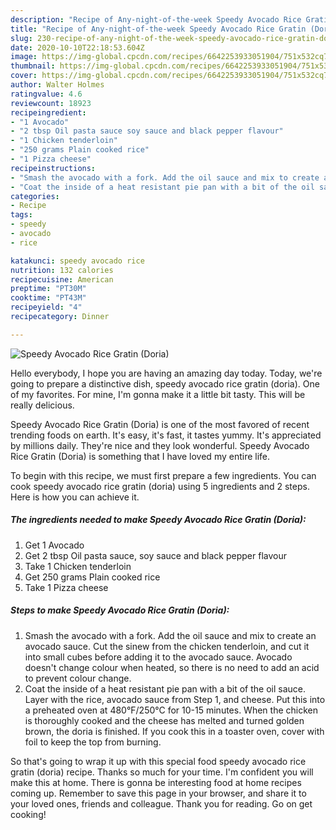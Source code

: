```yaml
---
description: "Recipe of Any-night-of-the-week Speedy Avocado Rice Gratin (Doria)"
title: "Recipe of Any-night-of-the-week Speedy Avocado Rice Gratin (Doria)"
slug: 230-recipe-of-any-night-of-the-week-speedy-avocado-rice-gratin-doria
date: 2020-10-10T22:18:53.604Z
image: https://img-global.cpcdn.com/recipes/6642253933051904/751x532cq70/speedy-avocado-rice-gratin-doria-recipe-main-photo.jpg
thumbnail: https://img-global.cpcdn.com/recipes/6642253933051904/751x532cq70/speedy-avocado-rice-gratin-doria-recipe-main-photo.jpg
cover: https://img-global.cpcdn.com/recipes/6642253933051904/751x532cq70/speedy-avocado-rice-gratin-doria-recipe-main-photo.jpg
author: Walter Holmes
ratingvalue: 4.6
reviewcount: 18923
recipeingredient:
- "1 Avocado"
- "2 tbsp Oil pasta sauce soy sauce and black pepper flavour"
- "1 Chicken tenderloin"
- "250 grams Plain cooked rice"
- "1 Pizza cheese"
recipeinstructions:
- "Smash the avocado with a fork. Add the oil sauce and mix to create an avocado sauce. Cut the sinew from the chicken tenderloin, and cut it into small cubes before adding it to the avocado sauce.  Avocado doesn&#39;t change colour when heated, so there is no need to add an acid to prevent colour change."
- "Coat the inside of a heat resistant pie pan with a bit of the oil sauce. Layer with the rice, avocado sauce from Step 1, and cheese. Put this into a preheated oven at 480°F/250°C for 10-15 minutes. When the chicken is thoroughly cooked and the cheese has melted and turned golden brown, the doria is finished.  If you cook this in a toaster oven, cover with foil to keep the top from burning."
categories:
- Recipe
tags:
- speedy
- avocado
- rice

katakunci: speedy avocado rice 
nutrition: 132 calories
recipecuisine: American
preptime: "PT30M"
cooktime: "PT43M"
recipeyield: "4"
recipecategory: Dinner

---
```



![Speedy Avocado Rice Gratin (Doria)](https://img-global.cpcdn.com/recipes/6642253933051904/751x532cq70/speedy-avocado-rice-gratin-doria-recipe-main-photo.jpg)

Hello everybody, I hope you are having an amazing day today. Today, we're going to prepare a distinctive dish, speedy avocado rice gratin (doria). One of my favorites. For mine, I'm gonna make it a little bit tasty. This will be really delicious.



Speedy Avocado Rice Gratin (Doria) is one of the most favored of recent trending foods on earth. It's easy, it's fast, it tastes yummy. It's appreciated by millions daily. They're nice and they look wonderful. Speedy Avocado Rice Gratin (Doria) is something that I have loved my entire life.


To begin with this recipe, we must first prepare a few ingredients. You can cook speedy avocado rice gratin (doria) using 5 ingredients and 2 steps. Here is how you can achieve it.

<!--inarticleads1-->

##### The ingredients needed to make Speedy Avocado Rice Gratin (Doria):

1. Get 1 Avocado
1. Get 2 tbsp Oil pasta sauce, soy sauce and black pepper flavour
1. Take 1 Chicken tenderloin
1. Get 250 grams Plain cooked rice
1. Take 1 Pizza cheese




<!--inarticleads2-->

##### Steps to make Speedy Avocado Rice Gratin (Doria):

1. Smash the avocado with a fork. Add the oil sauce and mix to create an avocado sauce. Cut the sinew from the chicken tenderloin, and cut it into small cubes before adding it to the avocado sauce.  Avocado doesn&#39;t change colour when heated, so there is no need to add an acid to prevent colour change.
1. Coat the inside of a heat resistant pie pan with a bit of the oil sauce. Layer with the rice, avocado sauce from Step 1, and cheese. Put this into a preheated oven at 480°F/250°C for 10-15 minutes. When the chicken is thoroughly cooked and the cheese has melted and turned golden brown, the doria is finished.  If you cook this in a toaster oven, cover with foil to keep the top from burning.




So that's going to wrap it up with this special food speedy avocado rice gratin (doria) recipe. Thanks so much for your time. I'm confident you will make this at home. There is gonna be interesting food at home recipes coming up. Remember to save this page in your browser, and share it to your loved ones, friends and colleague. Thank you for reading. Go on get cooking!
